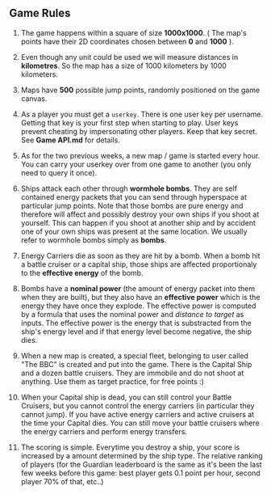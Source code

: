 ## Game Rules

1. The game happens within a square of size **1000x1000**. ( The map's points have their 2D coordinates chosen between **0** and **1000** ).

1. Even though any unit could be used we will measure distances in **kilometres**. So the map has a size of 1000 kilometers by 1000 kilometers. 

1. Maps have **500** possible jump points, randomly positioned on the game canvas.

1. As a player you must get a `userkey`. There is one user key per username. Getting that key is your first step when starting to play. User keys prevent cheating by impersonating other players. Keep that key secret. See **Game API.md** for details.

1. As for the two previous weeks, a new map / game is started every hour. You can carry your userkey over from one game to another (you only need to query it once).

1. Ships attack each other through **wormhole bombs**. They are self contained energy packets that you can send through hyperspace at particular jump points. Note that those bombs are pure energy and therefore will affect and possibly destroy your own ships if you shoot at yourself. This can happen if you shoot at another ship and by accident one of your own ships was present at the same location. We usually refer to wormhole bombs simply as **bombs**.

1. Energy Carriers die as soon as they are hit by a bomb. When a bomb hit a battle cruiser or a capital ship, those ships are affected proportionaly to the **effective energy** of the bomb.

1. Bombs have a **nominal power** (the amount of energy packet into them when they are built), but they also have an **effective power** which is the energy they have once they explode. The effective power is computed by a formula that uses the nominal power and _distance to target_ as inputs. The effective power is the energy that is substracted from the ship's energy level and if that energy level become negative, the ship dies.

1. When a new map is created, a special fleet, belonging to user called "The BBC" is created and put into the game. There is the Capital Ship and a dozen battle cruisers. They are immobile and do not shoot at anything. Use them as target practice, for free points :)

1. When your Capital ship is dead, you can still control your Battle Cruisers, but you cannot control the energy carriers (in particular they cannot jump). If you have active energy carriers and active cruisers at the time your Capital dies. You can still move your battle cruisers where the energy carriers and perform energy transfers.

1. The scoring is simple. Everytime you destroy a ship, your score is increased by a amount determined by the ship type. The relative ranking of players (for the Guardian leaderboard is the same as it's been the last few weeks before this game: best player gets 0.1 point per hour, second player 70% of that, etc..)
 